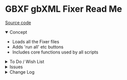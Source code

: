 # GBXF gbXML Fixer Read Me

[Source code]( https://github.com/ladybug-tools/spider-gbxml-tools/blob/master/spider-gbxml-viewer/v-0-17-01/js-fixer/gbxf-gbxml-fixer.js )

<details open >

<summary>Concept</summary>

* Loads all the Fixer files
* Adds 'run all' etc buttons
* Includes core functions used by all scripts

</details>

<details>

<summary>To Do / Wish List</summary>

* 2019-07-20 ~ Theo ~ Move individual surface data to popup
* 2019-07-20 ~ Theo ~ Add 'fix all' button
* 2019-07-20 ~ Theo ~ Add number the fixes
	* Make easier to identify
* 2019-07-20 ~ Theo ~ Add identify tiny surfaces

</details>

<details>

<summary>Issues</summary>


</details>

<details>

<summary>Change Log</summary>

### 2019-07-23 ~ Theo


GBXF 0.17.00-0gbxf

* R - GBXF.js: Cleanup

### 2019-07-20 ~ Theo

* F - First commit

</details>